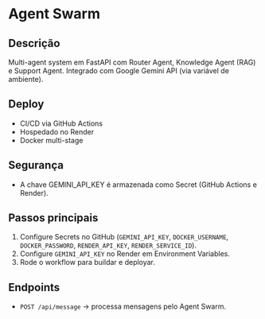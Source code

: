 # Agent Swarm

## Descrição
Multi-agent system em FastAPI com Router Agent, Knowledge Agent (RAG) e Support Agent.
Integrado com Google Gemini API (via variável de ambiente).

## Deploy
- CI/CD via GitHub Actions
- Hospedado no Render
- Docker multi-stage

## Segurança
- A chave GEMINI_API_KEY é armazenada como Secret (GitHub Actions e Render).

## Passos principais
1. Configure Secrets no GitHub (`GEMINI_API_KEY`, `DOCKER_USERNAME`, `DOCKER_PASSWORD`, `RENDER_API_KEY`, `RENDER_SERVICE_ID`).
2. Configure `GEMINI_API_KEY` no Render em Environment Variables.
3. Rode o workflow para buildar e deployar.

## Endpoints
- `POST /api/message` -> processa mensagens pelo Agent Swarm.
